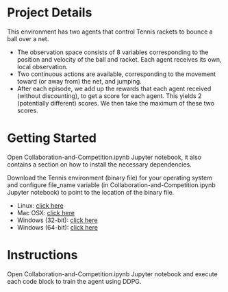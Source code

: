# Project Details

This environment has two agents that control Tennis rackets to bounce a ball over a net.

* The observation space consists of 8 variables corresponding to the position and velocity of the ball and racket. Each agent receives its own, local observation.
* Two continuous actions are available, corresponding to the movement toward (or away from) the net, and jumping.
* After each episode, we add up the rewards that each agent received (without discounting), to get a score for each agent. This yields 2 (potentially different) scores. We then take the maximum of these two scores.


# Getting Started

Open Collaboration-and-Competition.ipynb Jupyter notebook, it also contains a section on how to install the necessary dependencies.

Download the Tennis environment (binary file) for your operating system and configure file_name variable (in Collaboration-and-Competition.ipynb Jupyter notebook) to point to the location of the binary file.

* Linux: [click here](https://s3-us-west-1.amazonaws.com/udacity-drlnd/P3/Tennis/Tennis_Linux.zip)
* Mac OSX: [click here](https://s3-us-west-1.amazonaws.com/udacity-drlnd/P3/Tennis/Tennis.app.zip)
* Windows (32-bit): [click here](https://s3-us-west-1.amazonaws.com/udacity-drlnd/P3/Tennis/Tennis_Windows_x86.zip)
* Windows (64-bit): [click here](https://s3-us-west-1.amazonaws.com/udacity-drlnd/P3/Tennis/Tennis_Windows_x86_64.zip)

# Instructions

Open Collaboration-and-Competition.ipynb Jupyter notebook and execute each code block to train the agent using DDPG.
